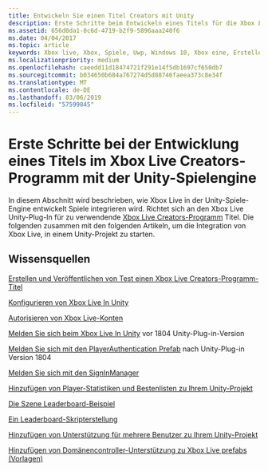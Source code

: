 ```yaml
---
title: Entwickeln Sie einen Titel Creators mit Unity
description: Erste Schritte beim Entwickeln eines Titels für die Xbox Live Creators-Programm mit Unity
ms.assetid: 656d0da1-0c6d-4719-b2f9-5896aaa240f6
ms.date: 04/04/2017
ms.topic: article
keywords: Xbox live, Xbox, Spiele, Uwp, Windows 10, Xbox eine, Ersteller
ms.localizationpriority: medium
ms.openlocfilehash: caeedd11d18474721f291e14f5db1697cf650db7
ms.sourcegitcommit: b034650b684a767274d5d88746faeea373c8e34f
ms.translationtype: MT
ms.contentlocale: de-DE
ms.lasthandoff: 03/06/2019
ms.locfileid: "57599845"
---
```

# <a name="get-started-developing-an-xbox-live-creators-program-title-with-the-unity-game-engine"></a>Erste Schritte bei der Entwicklung eines Titels im Xbox Live Creators-Programm mit der Unity-Spielengine

In diesem Abschnitt wird beschrieben, wie Xbox Live in der Unity-Spiele-Engine entwickelt Spiele integrieren wird. Richtet sich an den Xbox Live Unity-Plug-In für zu verwendende [Xbox Live Creators-Programm](../developer-program-overview.md#xbox-live-creators-program) Titel. Die folgenden zusammen mit den folgenden Artikeln, um die Integration von Xbox Live, in einem Unity-Projekt zu starten.

## <a name="knowledge"></a>Wissensquellen

[Erstellen und Veröffentlichen von Test einen Xbox Live Creators-Programm-Titel](create-and-test-a-new-creators-title.md)

[Konfigurieren von Xbox Live In Unity](configure-xbox-live-in-unity.md)

[Autorisieren von Xbox Live-Konten](authorize-xbox-live-accounts.md)

[Melden Sie sich beim Xbox Live In Unity](unity-prefabs-and-sign-in.md) vor 1804 Unity-Plug-in-Version

[Melden Sie sich mit den PlayerAuthentication Prefab](playerauthentication-prefab-sign-in.md) nach Unity-Plug-in Version 1804

[Melden Sie sich mit den SignInManager](sign-in-manager.md)

[Hinzufügen von Player-Statistiken und Bestenlisten zu Ihrem Unity-Projekt](add-stats-and-leaderboards-in-unity.md)

[Die Szene Leaderboard-Beispiel](setup-leaderboard-example-scene.md)

[Ein Leaderboard-Skripterstellung](unity-leaderboard-from-scratch.md)

[Hinzufügen von Unterstützung für mehrere Benutzer zu Ihrem Unity-Projekt](add-multi-user-support.md)

[Hinzufügen von Domänencontroller-Unterstützung zu Xbox Live prefabs (Vorlagen)](add-controller-support-to-xbox-live-prefabs.md)
